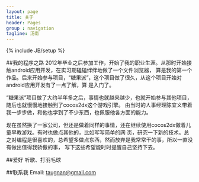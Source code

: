 ```yaml
---
layout: page
title: 关于
header: Pages
group : navigation
tagline: 汤南
---
```

{% include JB/setup %}

##我的程序之路
2012年毕业之后参加工作，开始了我的职业生涯。从那时开始接触android应用开发，在实习期磕磕绊绊地做了一个文件浏览器，
算是我的第一个作品。后来开始参与项目，“糖果派”，这个项目做了很久，从这个项目开始对android应用开发有了一点了解，算
是入门了。

“糖果派”项目做了大约半年多之后，事情也就越来越少，也就开始参与其他项目，随后也就慢慢地接触到了cocos2dx这个游戏引擎。
由当时的人事经理陈宜义带着我一步步做，和他也学到了不少东西，也佩服他各方面的能力。

现在虽然换了一家公司，但还是做着同样的事情，还在继续使用cocos2dx做着儿童早教游戏。有时也做点其他的，比如写写简单的网
页，研究一下新的技术。总之对编程是很喜欢的，总希望多做点东西，然而放弃是我常常干的事，所以一直没有做出值得我骄傲的事，
写下这些希望能时时提醒自己坚持下去。

##爱好
听歌、打羽毛球

##联系我
Email: taugnan@gmail.com
